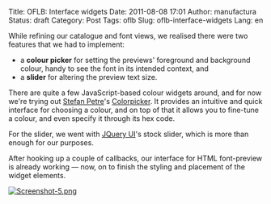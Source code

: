 Title: OFLB: Interface widgets
Date: 2011-08-08 17:01
Author: manufactura
Status: draft
Category: Post
Tags: oflb
Slug: oflb-interface-widgets
Lang: en

While refining our catalogue and font views, we realised there were two
features that we had to implement:

-   a **colour picker** for setting the previews' foreground and
    background colour, handy to see the font in its intended context,
    and
-   a **slider** for altering the preview text size.

There are quite a few JavaScript-based colour widgets around, and for
now we're trying out [Stefan Petre](http://eyecon.ro)'s
[Colorpicker](http://eyecon.ro/colorpicker/). It provides an intuitive
and quick interface for choosing a colour, and on top of that it allows
you to fine-tune a colour, and even specify it through its hex code.

For the slider, we went with [JQuery UI](http://jqueryui.com)'s stock
slider, which is more than enough for our purposes.

After hooking up a couple of callbacks, our interface for HTML
font-preview is already working — now, on to finish the styling and
placement of the widget elements.

[![Screenshot-5.png]({filename}/media/Screenshot-5.png "Screenshot-5.png")]({filename}/media/Screenshot-5.png)

